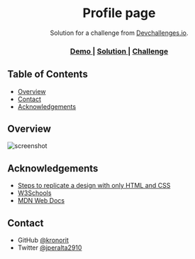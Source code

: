 <!-- Please update value in the {}  -->

<h1 align="center">Profile page</h1>

<div align="center">
   Solution for a challenge from  <a href="http://devchallenges.io" target="_blank">Devchallenges.io</a>.
</div>

<div align="center">
  <h3>
    <a href="https://kronorit.github.io/profie-page">
      Demo
    </a>
    <span> | </span>
    <a href="https://github.com/kronorit/profile-page">
      Solution
    </a>
    <span> | </span>
    <a href="https://devchallenges.io/challenges/gcbWLxG6wdennelX7b8I">
      Challenge
    </a>
  </h3>
</div>

<!-- TABLE OF CONTENTS -->

## Table of Contents

- [Overview](#overview)
- [Contact](#contact)
- [Acknowledgements](#acknowledgements)

<!-- OVERVIEW -->

## Overview

![screenshot](https://user-images.githubusercontent.com/16707738/92399059-5716eb00-f132-11ea-8b14-bcacdc8ec97b.png)

## Acknowledgements

- [Steps to replicate a design with only HTML and CSS](https://devchallenges-blogs.web.app/how-to-replicate-design/)
- [W3Schools](https://w3schools.com)
- [MDN Web Docs](https://developer.mozilla.org/es/)

## Contact

- GitHub [@kronorit](https://{github.com/kronorit})
- Twitter [@jperalta2910](https://{twitter.com/jperalta2910})
